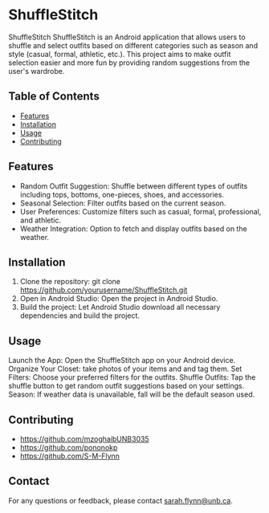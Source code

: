 # ShuffleStitch
ShuffleStitch
ShuffleStitch is an Android application that allows users to shuffle and select outfits based on different categories such as season and style (casual, formal, athletic, etc.). This project aims to make outfit selection easier and more fun by providing random suggestions from the user's wardrobe.

## Table of Contents
- [Features](#features)
- [Installation](#installation)
- [Usage](#usage)
- [Contributing](#contributing)

## Features
- Random Outfit Suggestion: Shuffle between different types of outfits including tops, bottoms, one-pieces, shoes, and accessories.
- Seasonal Selection: Filter outfits based on the current season.
- User Preferences: Customize filters such as casual, formal, professional, and athletic.
- Weather Integration: Option to fetch and display outfits based on the weather.

## Installation
1. Clone the repository:
  git clone https://github.com/yourusername/ShuffleStitch.git
2. Open in Android Studio: Open the project in Android Studio.
3. Build the project: Let Android Studio download all necessary dependencies and build the project.
   
## Usage
Launch the App: Open the ShuffleStitch app on your Android device.
Organize Your Closet: take photos of your items and and tag them.
Set Filters: Choose your preferred filters for the outfits.
Shuffle Outfits: Tap the shuffle button to get random outfit suggestions based on your settings.
Season: If weather data is unavailable, fall will be the default season used.

## Contributing
- https://github.com/mzoghaibUNB3035
- https://github.com/pononokp
- https://github.com/S-M-Flynn

## Contact
For any questions or feedback, please contact sarah.flynn@unb.ca.
